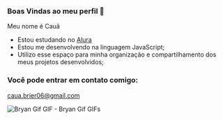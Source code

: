 ### Boas Vindas ao meu perfil 👋

Meu nome é Cauã

- Estou estudando no [Alura](https://cursos.alura.com.br/dashboard)
- Estou me desenvolvendo na linguagem JavaScript;
- Utilizo esse espaço para minha organização e compartilhamento dos meus projetos desenvolvidos;

### Você pode entrar em contato comigo:

caua.brier06@gmail.com

 <img src="https://media1.tenor.com/m/VGnIKs24lbIAAAAC/bryan-gif.gif" alt="Bryan Gif GIF - Bryan Gif GIFs"/>


 








